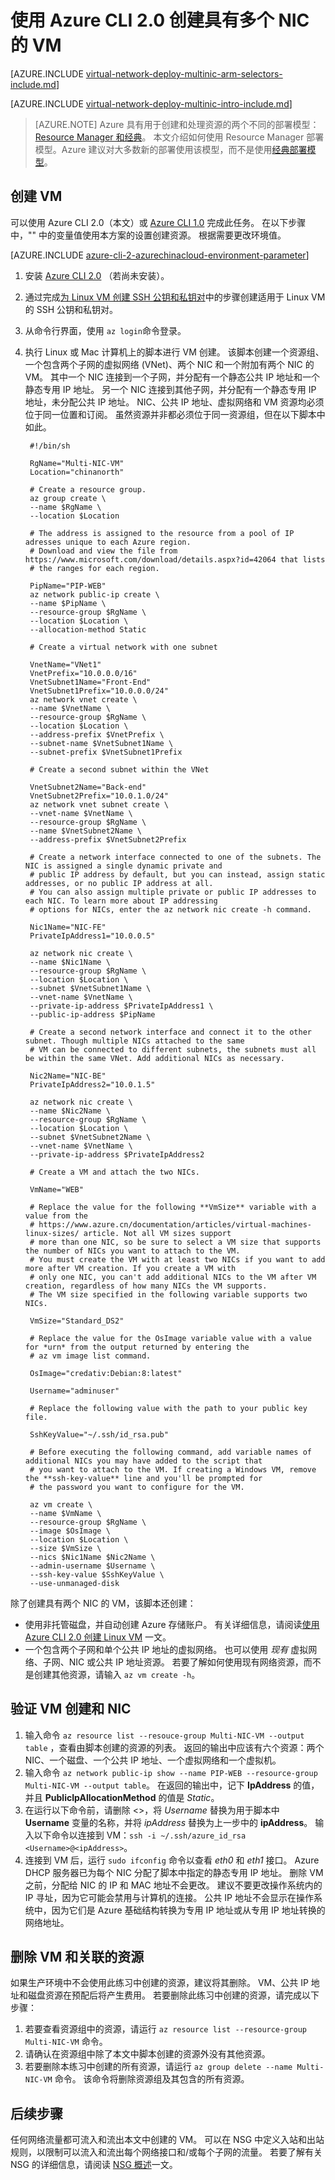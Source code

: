 <properties
    pageTitle="创建具有多个 NIC 的 VM — Azure CLI 2.0 | Azure"
    description="了解如何使用 Azure CLI 2.0 创建具有多个 NIC 的 VM。"
    services="virtual-network"
    documentationcenter="na"
    author="jimdial"
    manager="timlt"
    editor=""
    tags="azure-resource-manager"
    translationtype="Human Translation" />
<tags
    ms.assetid="8e906a4b-8583-4a97-9416-ee34cfa09a98"
    ms.service="virtual-network"
    ms.devlang="azurecli"
    ms.topic="article"
    ms.tgt_pltfrm="na"
    ms.workload="infrastructure-services"
    ms.date="02/02/2016"
    wacn.date="05/02/2017"
    ms.author="jdial"
    ms.custom="H1Hack27Feb2017"
    ms.sourcegitcommit="78da854d58905bc82228bcbff1de0fcfbc12d5ac"
    ms.openlocfilehash="d31f443e0433c4aa41bc3a904d4bec96f45441c0"
    ms.lasthandoff="04/22/2017" />

# <a name="create-a-vm-with-multiple-nics-using-the-azure-cli-20"></a>使用 Azure CLI 2.0 创建具有多个 NIC 的 VM

[AZURE.INCLUDE [virtual-network-deploy-multinic-arm-selectors-include.md](../../includes/virtual-network-deploy-multinic-arm-selectors-include.md)]

[AZURE.INCLUDE [virtual-network-deploy-multinic-intro-include.md](../../includes/virtual-network-deploy-multinic-intro-include.md)]

> [AZURE.NOTE]
> Azure 具有用于创建和处理资源的两个不同的部署模型：[Resource Manager 和经典](/documentation/articles/resource-manager-deployment-model/)。  本文介绍如何使用 Resource Manager 部署模型。Azure 建议对大多数新的部署使用该模型，而不是使用[经典部署模型](/documentation/articles/virtual-network-deploy-multinic-classic-cli/)。
>

## <a name="create"></a>创建 VM

可以使用 Azure CLI 2.0（本文）或 [Azure CLI 1.0](/documentation/articles/virtual-network-deploy-multinic-cli-nodejs/) 完成此任务。 在以下步骤中，"" 中的变量值使用本方案的设置创建资源。 根据需要更改环境值。

[AZURE.INCLUDE [azure-cli-2-azurechinacloud-environment-parameter](../../includes/azure-cli-2-azurechinacloud-environment-parameter.md)]

1. 安装 [Azure CLI 2.0](https://docs.microsoft.com/zh-cn/cli/azure/install-az-cli2) （若尚未安装）。
2. 通过完成[为 Linux VM 创建 SSH 公钥和私钥对](/documentation/articles/virtual-machines-linux-mac-create-ssh-keys/)中的步骤创建适用于 Linux VM 的 SSH 公钥和私钥对。
3. 从命令行界面，使用 `az login`命令登录。
4. 执行 Linux 或 Mac 计算机上的脚本进行 VM 创建。 该脚本创建一个资源组、一个包含两个子网的虚拟网络 (VNet)、两个 NIC 和一个附加有两个 NIC 的 VM。 其中一个 NIC 连接到一个子网，并分配有一个静态公共 IP 地址和一个静态专用 IP 地址。 另一个 NIC 连接到其他子网，并分配有一个静态专用 IP 地址，未分配公共 IP 地址。 NIC、公共 IP 地址、虚拟网络和 VM 资源均必须位于同一位置和订阅。 虽然资源并非都必须位于同一资源组，但在以下脚本中如此。

        #!/bin/sh

        RgName="Multi-NIC-VM"
        Location="chinanorth"

        # Create a resource group.
        az group create \
        --name $RgName \
        --location $Location

        # The address is assigned to the resource from a pool of IP adresses unique to each Azure region. 
        # Download and view the file from https://www.microsoft.com/download/details.aspx?id=42064 that lists
        # the ranges for each region.

        PipName="PIP-WEB"
        az network public-ip create \
        --name $PipName \
        --resource-group $RgName \
        --location $Location \
        --allocation-method Static

        # Create a virtual network with one subnet

        VnetName="VNet1"
        VnetPrefix="10.0.0.0/16"
        VnetSubnet1Name="Front-End"
        VnetSubnet1Prefix="10.0.0.0/24"
        az network vnet create \
        --name $VnetName \
        --resource-group $RgName \
        --location $Location \
        --address-prefix $VnetPrefix \
        --subnet-name $VnetSubnet1Name \
        --subnet-prefix $VnetSubnet1Prefix

        # Create a second subnet within the VNet

        VnetSubnet2Name="Back-end"
        VnetSubnet2Prefix="10.0.1.0/24"
        az network vnet subnet create \
        --vnet-name $VnetName \
        --resource-group $RgName \
        --name $VnetSubnet2Name \
        --address-prefix $VnetSubnet2Prefix

        # Create a network interface connected to one of the subnets. The NIC is assigned a single dynamic private and
        # public IP address by default, but you can instead, assign static addresses, or no public IP address at all.
        # You can also assign multiple private or public IP addresses to each NIC. To learn more about IP addressing
        # options for NICs, enter the az network nic create -h command.

        Nic1Name="NIC-FE"
        PrivateIpAddress1="10.0.0.5"

        az network nic create \
        --name $Nic1Name \
        --resource-group $RgName \
        --location $Location \
        --subnet $VnetSubnet1Name \
        --vnet-name $VnetName \
        --private-ip-address $PrivateIpAddress1 \
        --public-ip-address $PipName

        # Create a second network interface and connect it to the other subnet. Though multiple NICs attached to the same
        # VM can be connected to different subnets, the subnets must all be within the same VNet. Add additional NICs as necessary.

        Nic2Name="NIC-BE"
        PrivateIpAddress2="10.0.1.5"

        az network nic create \
        --name $Nic2Name \
        --resource-group $RgName \
        --location $Location \
        --subnet $VnetSubnet2Name \
        --vnet-name $VnetName \
        --private-ip-address $PrivateIpAddress2

        # Create a VM and attach the two NICs.

        VmName="WEB"

        # Replace the value for the following **VmSize** variable with a value from the
        # https://www.azure.cn/documentation/articles/virtual-machines-linux-sizes/ article. Not all VM sizes support
        # more than one NIC, so be sure to select a VM size that supports the number of NICs you want to attach to the VM.
        # You must create the VM with at least two NICs if you want to add more after VM creation. If you create a VM with
        # only one NIC, you can't add additional NICs to the VM after VM creation, regardless of how many NICs the VM supports.
        # The VM size specified in the following variable supports two NICs.

        VmSize="Standard_DS2"

        # Replace the value for the OsImage variable value with a value for *urn* from the output returned by entering the
        # az vm image list command.

        OsImage="credativ:Debian:8:latest"

        Username="adminuser"

        # Replace the following value with the path to your public key file.

        SshKeyValue="~/.ssh/id_rsa.pub"

        # Before executing the following command, add variable names of additional NICs you may have added to the script that
        # you want to attach to the VM. If creating a Windows VM, remove the **ssh-key-value** line and you'll be prompted for
        # the password you want to configure for the VM.

        az vm create \
        --name $VmName \
        --resource-group $RgName \
        --image $OsImage \
        --location $Location \
        --size $VmSize \
        --nics $Nic1Name $Nic2Name \
        --admin-username $Username \
        --ssh-key-value $SshKeyValue \
        --use-unmanaged-disk

除了创建具有两个 NIC 的 VM，该脚本还创建：
- 使用非托管磁盘，并自动创建 Azure 存储账户。 有关详细信息，请阅读[使用 Azure CLI 2.0 创建 Linux VM](/documentation/articles/virtual-machines-linux-quick-create-cli/) 一文。
- 一个包含两个子网和单个公共 IP 地址的虚拟网络。 也可以使用 *现有* 虚拟网络、子网、NIC 或公共 IP 地址资源。 若要了解如何使用现有网络资源，而不是创建其他资源，请输入 `az vm create -h`。

## <a name = "validate"></a>验证 VM 创建和 NIC

1. 输入命令 `az resource list --resouce-group Multi-NIC-VM --output table` ，查看由脚本创建的资源的列表。 返回的输出中应该有六个资源：两个 NIC、一个磁盘、一个公共 IP 地址、一个虚拟网络和一个虚拟机。
2. 输入命令 `az network public-ip show --name PIP-WEB --resource-group Multi-NIC-VM --output table`。 在返回的输出中，记下 **IpAddress** 的值，并且 **PublicIpAllocationMethod** 的值是 *Static*。
3. 在运行以下命令前，请删除 <>，将 *Username* 替换为用于脚本中 **Username** 变量的名称，并将 *ipAddress* 替换为上一步中的 **ipAddress**。 输入以下命令以连接到 VM：`ssh -i ~/.ssh/azure_id_rsa <Username>@<ipAddress>`。 
4. 连接到 VM 后，运行 `sudo ifconfig` 命令以查看 *eth0* 和 *eth1* 接口。 Azure DHCP 服务器已为每个 NIC 分配了脚本中指定的静态专用 IP 地址。 删除 VM 之前，分配给 NIC 的 IP 和 MAC 地址不会更改。 建议不要更改操作系统内的 IP 寻址，因为它可能会禁用与计算机的连接。 公共 IP 地址不会显示在操作系统中，因为它们是 Azure 基础结构转换为专用 IP 地址或从专用 IP 地址转换的网络地址。

## <a name= "clean-up"></a>删除 VM 和关联的资源

如果生产环境中不会使用此练习中创建的资源，建议将其删除。 VM、公共 IP 地址和磁盘资源在预配后将产生费用。 若要删除此练习中创建的资源，请完成以下步骤：
1. 若要查看资源组中的资源，请运行 `az resource list --resource-group Multi-NIC-VM` 命令。
2. 请确认在资源组中除了本文中脚本创建的资源外没有其他资源。 
3. 若要删除本练习中创建的所有资源，请运行 `az group delete --name Multi-NIC-VM` 命令。 该命令将删除资源组及其包含的所有资源。

## <a name="next-steps"></a>后续步骤

任何网络流量都可流入和流出本文中创建的 VM。 可以在 NSG 中定义入站和出站规则，以限制可以流入和流出每个网络接口和/或每个子网的流量。 若要了解有关 NSG 的详细信息，请阅读 [NSG 概述](/documentation/articles/virtual-networks-nsg/)一文。

<!--Update_Description: wording update-->